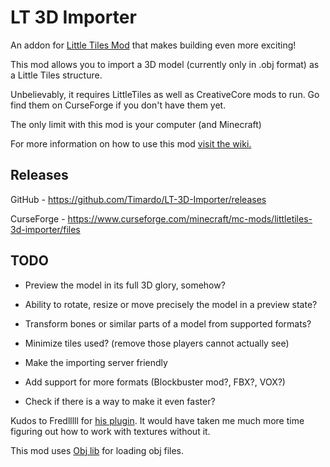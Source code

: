 # LT 3D Importer
An addon for [Little Tiles Mod](https://www.curseforge.com/minecraft/mc-mods/littletiles) that makes building even more exciting!

This mod allows you to import a 3D model (currently only in .obj format) as a Little Tiles structure.

Unbelievably, it requires LittleTiles as well as CreativeCore mods to run. Go find them on CurseForge if you don't have them yet.

The only limit with this mod is your computer (and Minecraft)

For more information on how to use this mod [visit the wiki.](https://github.com/Timardo/LT-3D-Importer/wiki)

## Releases
GitHub - https://github.com/Timardo/LT-3D-Importer/releases

CurseForge - https://www.curseforge.com/minecraft/mc-mods/littletiles-3d-importer/files

## TODO

 - Preview the model in its full 3D glory, somehow?

 - Ability to rotate, resize or move precisely the model in a preview state?
 
 - Transform bones or similar parts of a model from supported formats?

 - Minimize tiles used? (remove those players cannot actually see)

 - Make the importing server friendly
 
 - Add support for more formats (Blockbuster mod?, FBX?, VOX?)
 
 - Check if there is a way to make it even faster?

Kudos to Fredlllll for [his plugin](https://dev.bukkit.org/projects/print3d). It would have taken me much more time figuring out how to work with textures without it.

This mod uses [Obj lib](https://github.com/javagl/Obj) for loading obj files.
